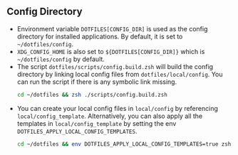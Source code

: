 ## Config Directory
- Environment variable `DOTFILES[CONFIG_DIR]` is used as the config directory for installed applications. By default, it is set to `~/dotfiles/config`.
- `XDG_CONFIG_HOME` is also set to `${DOTFILES[CONFIG_DIR]}` which is `~/dotfiles/config` by default.
- The script `dotfiles/scripts/config.build.zsh` will build the config directory by linking local config files from `dotfiles/local/config`. You can run the script if there is any symbolic link missing.
  ```zsh
  cd ~/dotfiles && zsh ./scripts/config.build.zsh
  ```
- You can create your local config files in `local/config` by referencing `local/config_template`. Alternatively, you can also apply all the templates in `local/config_template` by setting the env `DOTFILES_APPLY_LOCAL_CONFIG_TEMPLATES`.
  ```zsh
  cd ~/dotfiles && env DOTFILES_APPLY_LOCAL_CONFIG_TEMPLATES=true zsh ./scripts/config.build.zsh
  ```
